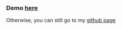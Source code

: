 ### Demo [here](https://atsuhiro.site)

Otherwise, you can still go to my [github page](https://github.com/atcheri)
